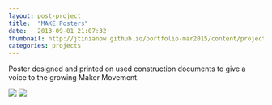 ```yaml
---
layout: post-project
title:  "MAKE Posters"
date:   2013-09-01 21:07:32
thumbnail: http://jtinianow.github.io/portfolio-mar2015/content/projects/make-posters/make-poster-blue-thumb.jpg
categories: projects
---
```


Poster designed and printed on used construction documents to give a voice to the growing Maker Movement.

<img src="{{ site.url }}{{ site.baseurl }}/content/projects/make-posters/make-poster-blue-1.jpg" />

<img src="{{ site.url }}{{ site.baseurl }}/content/projects/make-posters/make-poster-orange-1.jpg" />
